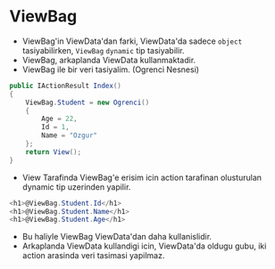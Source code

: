 # ViewBag

- ViewBag'in ViewData'dan farki, ViewData'da sadece `object` tasiyabilirken, `ViewBag` `dynamic` tip tasiyabilir.
- ViewBag, arkaplanda ViewData kullanmaktadir.
- ViewBag ile bir veri tasiyalim. (Ogrenci Nesnesi)

```C#
public IActionResult Index()
{
    ViewBag.Student = new Ogrenci()
    {
        Age = 22,
        Id = 1,
        Name = "Ozgur"
    };
    return View();
}
```

- View Tarafinda ViewBag'e erisim icin action tarafinan olusturulan dynamic tip uzerinden yapilir.

```C#
<h1>@ViewBag.Student.Id</h1>
<h1>@ViewBag.Student.Name</h1>
<h1>@ViewBag.Student.Age</h1>
```

- Bu haliyle ViewBag ViewData'dan daha kullanislidir.
- Arkaplanda ViewData kullandigi icin, ViewData'da oldugu gubu, iki action arasinda veri tasimasi yapilmaz.
